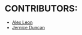 # CONTRIBUTORS:


- [Alex Leon](https://github.com/aleon510)
- [Jernice Duncan](https://github.com/jerniceduncan)